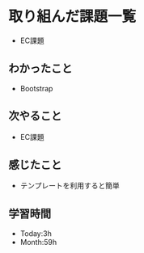 # 取り組んだ課題一覧
- EC課題
## わかったこと
- Bootstrap
## 次やること
- EC課題
## 感じたこと
- テンプレートを利用すると簡単
## 学習時間
- Today:3h
- Month:59h
